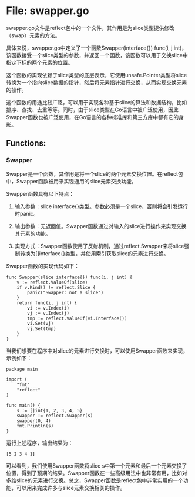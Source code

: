 # File: swapper.go

swapper.go文件是reflect包中的一个文件，其作用是为slice类型提供修改（swap）元素的方法。

具体来说，swapper.go中定义了一个函数Swapper(interface{}) func(i, j int)，该函数接受一个slice类型的参数，并返回一个函数，该函数可以用于交换slice中指定下标的两个元素的位置。

这个函数的实现依赖于slice类型的底层表示，它使用unsafe.Pointer类型将slice转换为一个指向slice数据的指针，然后将元素指针进行交换，从而实现交换元素的操作。

这个函数的用途比较广泛，可以用于实现各种基于slice的算法和数据结构，比如排序、查找、去重等等。同时，由于slice类型在Go语言中被广泛使用，因此Swapper函数也被广泛使用，在Go语言的各种标准库和第三方库中都有它的身影。

## Functions:

### Swapper

Swapper是一个函数，其作用是将一个slice的两个元素交换位置。在reflect包中，Swapper函数被用来实现通用的slice元素交换功能。

Swapper函数具有以下特点：

1. 输入参数：slice interface{}类型。参数必须是一个slice，否则将会引发运行时panic。

2. 输出参数：无返回值。Swapper函数通过对输入的slice进行操作来实现交换其元素的功能。

3. 实现方式：Swapper函数使用了反射机制，通过reflect.Swapper来将slice强制转换为[]interface{}类型，并使用索引获取slice的元素进行交换。

Swapper函数的实现代码如下：

```
func Swapper(slice interface{}) func(i, j int) {
    v := reflect.ValueOf(slice)
    if v.Kind() != reflect.Slice {
        panic("Swapper: not a slice")
    }
    return func(i, j int) {
        vi := v.Index(i)
        vj := v.Index(j)
        tmp := reflect.ValueOf(vi.Interface())
        vi.Set(vj)
        vj.Set(tmp)
    }
}
```

当我们想要在程序中对slice的元素进行交换时，可以使用Swapper函数来实现，示例如下：

```
package main

import (
    "fmt"
    "reflect"
)

func main() {
    s := []int{1, 2, 3, 4, 5}
    swapper := reflect.Swapper(s)
    swapper(0, 4)
    fmt.Println(s)
}
```

运行上述程序，输出结果为：

```
[5 2 3 4 1]
```

可以看到，我们使用Swapper函数将slice s中第一个元素和最后一个元素交换了位置，得到了预期的结果。Swapper函数在一些高级用法中也非常有用，比如对多维slice的元素进行交换。总之，Swapper函数是reflect包中非常实用的一个功能，可以用来完成许多与slice元素交换相关的操作。



